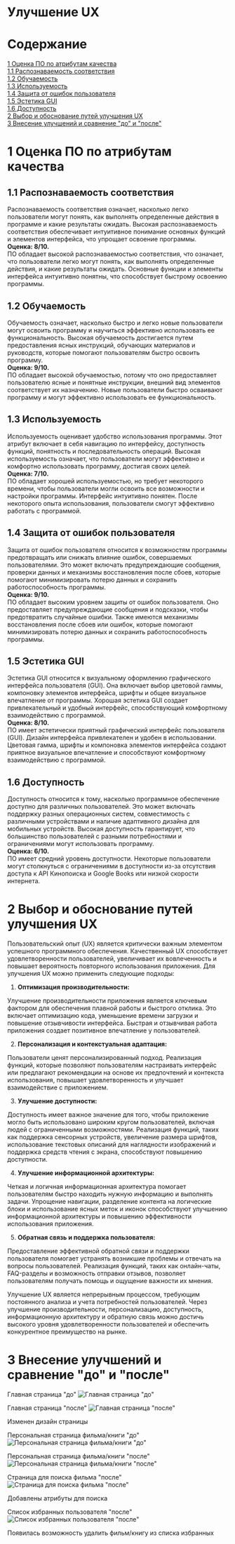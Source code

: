# Улучшение UX

# Содержание

[1 Оценка ПО по атрибутам качества](#1-оценка-по-по-атрибутам-качества)<br> 
[1.1 Распознаваемость соответствия](#11-распознаваемость-соответствия)<br> 
[1.2 Обучаемость](#12-обучаемость)<br>
[1.3 Используемость](#13-используемость)<br>
[1.4 Защита от ошибок пользователя](#14-защита-от-ошибок-пользователя)<br>
[1.5 Эстетика GUI](#15-эстетика-gui)<br>
[1.6 Доступность](#16-доступность)<br>
[2 Выбор и обоснование путей улучшения UX](#2-выбор-и-обоснование-путей-улучшения-ux)<br>
[3 Внесение улучшений и сравнение "до" и "после"](#3-внесение-улучшений-и-сравнение-до-и-после)

# 1 Оценка ПО по атрибутам качества

## 1.1 Распознаваемость соответствия

Распознаваемость соответствия означает, насколько легко пользователи могут понять, как выполнять определенные действия в программе и какие результаты ожидать. Высокая распознаваемость соответствия обеспечивает интуитивное понимание основных функций и элементов интерфейса, что упрощает освоение программы.<br>
**Оценка: 8/10.**<br>
ПО обладает высокой распознаваемостью соответствия, что означает, что пользователи легко могут понять, как выполнять определенные действия, и какие результаты ожидать. Основные функции и элементы интерфейса интуитивно понятны, что способствует быстрому освоению программы.

## 1.2 Обучаемость

Обучаемость означает, насколько быстро и легко новые пользователи могут освоить программу и научиться эффективно использовать ее функциональность. Высокая обучаемость достигается путем предоставления ясных инструкций, обучающих материалов и руководств, которые помогают пользователям быстро освоить программу.<br>
**Оценка: 9/10.**<br>
ПО обладает высокой обучаемостью, потому что оно предоставляет пользователю ясные и понятные инструкции, внешний вид элементов соответствует их назначению. Новые пользователи быстро осваивают программу и могут эффективно использовать ее функциональность.

## 1.3 Используемость

Используемость оценивает удобство использования программы. Этот атрибут включает в себя навигацию по интерфейсу, доступность функций, понятность и последовательность операций. Высокая используемость означает, что пользователи могут эффективно и комфортно использовать программу, достигая своих целей.<br>
**Оценка: 7/10.**<br>
ПО обладает хорошей используемостью, но требует некоторого времени, чтобы пользователи могли освоить все возможности и настройки программы. Интерфейс интуитивно понятен. После некоторого опыта использования, пользователи смогут эффективно работать с программой.

## 1.4 Защита от ошибок пользователя

Защита от ошибок пользователя относится к возможностям программы предотвращать или снижать влияние ошибок, совершаемых пользователями. Это может включать предупреждающие сообщения, проверки данных и механизмы восстановления после сбоев, которые помогают минимизировать потерю данных и сохранить работоспособность программы.<br>
**Оценка: 9/10.**<br>
ПО обладает высоким уровнем защиты от ошибок пользователя. Оно предоставляет предупреждающие сообщения и подсказки, чтобы предотвратить случайные ошибки. Также имеются механизмы восстановления после сбоев или ошибок, которые помогают минимизировать потерю данных и сохранить работоспособность программы.

## 1.5 Эстетика GUI

Эстетика GUI относится к визуальному оформлению графического интерфейса пользователя (GUI). Она включает выбор цветовой гаммы, компоновку элементов интерфейса, шрифты и общее визуальное впечатление от программы. Хорошая эстетика GUI создает привлекательный и удобный интерфейс, способствующий комфортному взаимодействию с программой.<br>
**Оценка: 8/10.**<br>
ПО имеет эстетически приятный графический интерфейс пользователя (GUI). Дизайн интерфейса привлекателен и удобен в использовании. Цветовая гамма, шрифты и компоновка элементов интерфейса создают приятное визуальное впечатление и способствуют комфортному взаимодействию с программой.

## 1.6 Доступность

Доступность относится к тому, насколько программное обеспечение доступно для различных пользователей. Это может включать поддержку разных операционных систем, совместимость с различными устройствами и наличие адаптивного дизайна для мобильных устройств. Высокая доступность гарантирует, что большинство пользователей с разными потребностями и ограничениями могут использовать программу.<br>
**Оценка:  6/10.**<br>
ПО имеет средний уровень доступности. Некоторые пользователи могут столкнуться с ограничениями в доступности из-за отсутствия доступа к API Кинопоиска и Google Books или низкой скорости интернета.

# 2 Выбор и обоснование путей улучшения UX

Пользовательский опыт (UX) является критически важным элементом успешного программного обеспечения. Качественный UX способствует удовлетворенности пользователей, увеличивает их вовлеченность и повышает вероятность повторного использования приложения. Для улучшения UX можно применить следующие подходы:

1. **Оптимизация производительности:**

Улучшение производительности приложения является ключевым фактором для обеспечения плавной работы и быстрого отклика. Это включает оптимизацию кода, уменьшение времени загрузки и повышение отзывчивости интерфейса. Быстрая и отзывчивая работа приложения создает позитивное впечатление у пользователей.

2. **Персонализация и контекстуальная адаптация:**

Пользователи ценят персонализированный подход. Реализация функций, которые позволяют пользователям настраивать интерфейс или предлагают рекомендации на основе их предпочтений и контекста использования, повышает удовлетворенность и улучшает взаимодействие с приложением.

3. **Улучшение доступности:**

Доступность имеет важное значение для того, чтобы приложение могло быть использовано широким кругом пользователей, включая людей с ограниченными возможностями. Реализация функций, таких как поддержка сенсорных устройств, увеличение размера шрифтов, использование текстовых описаний для наглядности изображений и поддержка средств чтения с экрана, способствуют повышению доступности.

4. **Улучшение информационной архитектуры:**

Четкая и логичная информационная архитектура помогает пользователям быстро находить нужную информацию и выполнять задачи. Упрощение навигации, разделение контента на логические блоки и использование ясных меток и иконок способствуют улучшению информационной архитектуры и повышению эффективности использования приложения.

5. **Обратная связь и поддержка пользователя:**

Предоставление эффективной обратной связи и поддержки пользователя помогает устранять возникшие проблемы и отвечать на вопросы пользователей. Реализация функций, таких как онлайн-чаты, FAQ-разделы и возможность отправки отзывов, позволяет пользователям получать помощь и ощущение важности их мнения.

Улучшение UX является непрерывным процессом, требующим постоянного анализа и учета потребностей пользователей. Через улучшение производительности, персонализацию, доступность, информационную архитектуру и обратную связь можно достичь высокого уровня удовлетворенности пользователей и обеспечить конкурентное преимущество на рынке.

# 3 Внесение улучшений и сравнение "до" и "после"

Главная страница "до"
![Главная страница "до"](https://github.com/SneakyElfff/MoviesAndBooksRecommendationsService/blob/main/UXImprovement/Main%20Page%20before.png)

Главная страница "после"
![Главная страница "после"](https://github.com/SneakyElfff/MoviesAndBooksRecommendationsService/blob/main/UXImprovement/Main%20Page%20after.png)

Изменен дизайн страницы

Персональная страница фильма/книги "до"
![Персональная страница фильма/книги "до"](https://github.com/SneakyElfff/MoviesAndBooksRecommendationsService/blob/main/UXImprovement/Personal%20Page%20before.jpg)

Персональная страница фильма/книги "после"
![Персональная страница фильма/книги "после"](https://github.com/SneakyElfff/MoviesAndBooksRecommendationsService/blob/main/UXImprovement/Personal%20Page%20after.JPEG)

Страница для поиска фильма "после"
![Страница для поиска фильма "после"](https://github.com/SneakyElfff/MoviesAndBooksRecommendationsService/blob/main/UXImprovement/Search%20Page%20after.png)

Добавлены атрибуты для поиска

Список избранных пользователя "после"
![Список избранных пользователя "после"](https://github.com/SneakyElfff/MoviesAndBooksRecommendationsService/blob/main/UXImprovement/Liked%20list%20after.png)

Появилась возможность удалить фильм/книгу из списка избранных